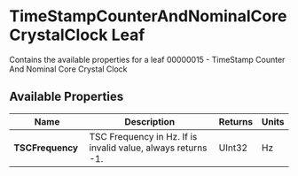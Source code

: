# TimeStampCounterAndNominalCoreCrystalClock Leaf

Contains the available properties for a leaf 00000015 - TimeStamp Counter And Nominal Core Crystal Clock

## Available Properties

| Name | Description | Returns | Units |
| --- | --- | --- | --- |
| **TSCFrequency** | TSC Frequency in Hz. If is invalid value, always returns -1. | UInt32 | Hz |
